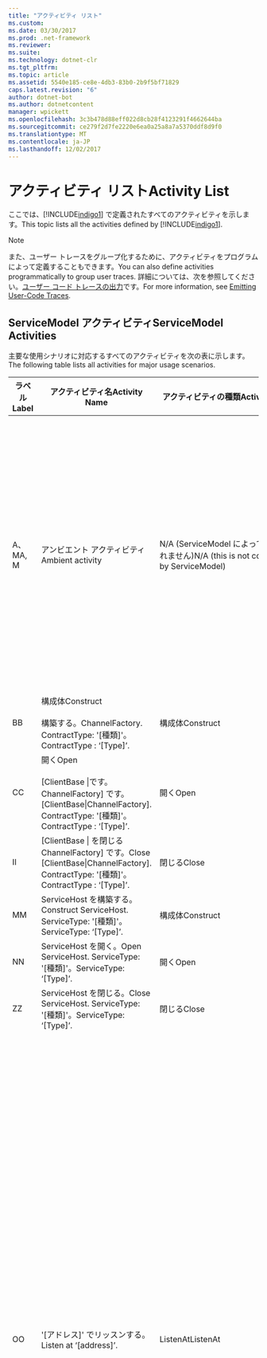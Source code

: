 ```yaml
---
title: "アクティビティ リスト"
ms.custom: 
ms.date: 03/30/2017
ms.prod: .net-framework
ms.reviewer: 
ms.suite: 
ms.technology: dotnet-clr
ms.tgt_pltfrm: 
ms.topic: article
ms.assetid: 5540e185-ce8e-4db3-83b0-2b9f5bf71829
caps.latest.revision: "6"
author: dotnet-bot
ms.author: dotnetcontent
manager: wpickett
ms.openlocfilehash: 3c3b478d88eff022d8cb28f4123291f4662644ba
ms.sourcegitcommit: ce279f2d7fe2220e6ea0a25a8a7a5370ddf8d9f0
ms.translationtype: MT
ms.contentlocale: ja-JP
ms.lasthandoff: 12/02/2017
---
```

# <a name="activity-list"></a><span data-ttu-id="d5ead-102">アクティビティ リスト</span><span class="sxs-lookup"><span data-stu-id="d5ead-102">Activity List</span></span>
<span data-ttu-id="d5ead-103">ここでは、[!INCLUDE[indigo1](../../../../../includes/indigo1-md.md)] で定義されたすべてのアクティビティを示します。</span><span class="sxs-lookup"><span data-stu-id="d5ead-103">This topic lists all the activities defined by [!INCLUDE[indigo1](../../../../../includes/indigo1-md.md)].</span></span>  
  
> [!NOTE]
>  <span data-ttu-id="d5ead-104">また、ユーザー トレースをグループ化するために、アクティビティをプログラムによって定義することもできます。</span><span class="sxs-lookup"><span data-stu-id="d5ead-104">You can also define activities programmatically to group user traces.</span></span> <span data-ttu-id="d5ead-105">詳細については、次を参照してください。[ユーザー コード トレースの出力](../../../../../docs/framework/wcf/diagnostics/tracing/emitting-user-code-traces.md)です。</span><span class="sxs-lookup"><span data-stu-id="d5ead-105">For more information, see [Emitting User-Code Traces](../../../../../docs/framework/wcf/diagnostics/tracing/emitting-user-code-traces.md).</span></span>  
  
## <a name="servicemodel-activities"></a><span data-ttu-id="d5ead-106">ServiceModel アクティビティ</span><span class="sxs-lookup"><span data-stu-id="d5ead-106">ServiceModel Activities</span></span>  
 <span data-ttu-id="d5ead-107">主要な使用シナリオに対応するすべてのアクティビティを次の表に示します。</span><span class="sxs-lookup"><span data-stu-id="d5ead-107">The following table lists all activities for major usage scenarios.</span></span>  
  
|<span data-ttu-id="d5ead-108">ラベル</span><span class="sxs-lookup"><span data-stu-id="d5ead-108">Label</span></span>|<span data-ttu-id="d5ead-109">アクティビティ名</span><span class="sxs-lookup"><span data-stu-id="d5ead-109">Activity Name</span></span>|<span data-ttu-id="d5ead-110">アクティビティの種類</span><span class="sxs-lookup"><span data-stu-id="d5ead-110">Activity Type</span></span>|<span data-ttu-id="d5ead-111">説明</span><span class="sxs-lookup"><span data-stu-id="d5ead-111">Description</span></span>|  
|-----------|-------------------|-------------------|-----------------|  
|<span data-ttu-id="d5ead-112">A、M</span><span class="sxs-lookup"><span data-stu-id="d5ead-112">A, M</span></span>|<span data-ttu-id="d5ead-113">アンビエント アクティビティ</span><span class="sxs-lookup"><span data-stu-id="d5ead-113">Ambient activity</span></span>|<span data-ttu-id="d5ead-114">N/A (ServiceModel によって制御されません)</span><span class="sxs-lookup"><span data-stu-id="d5ead-114">N/A (this is not controlled by ServiceModel)</span></span>|<span data-ttu-id="d5ead-115">ServiceModel コード (クライアント側またはサーバー側) を呼び出す前に、ID が TLS に設定されるアクティビティ。</span><span class="sxs-lookup"><span data-stu-id="d5ead-115">The activity whose ID is set in TLS before any calls to ServiceModel code (client side or server side).</span></span><br /><br /> <span data-ttu-id="d5ead-116">例 : [!INCLUDE[indigo2](../../../../../includes/indigo2-md.md)] クライアントで open が呼び出されるか、serviceHost.open が呼び出されるアクティビティ。</span><span class="sxs-lookup"><span data-stu-id="d5ead-116">Example: An activity where  open is called on the [!INCLUDE[indigo2](../../../../../includes/indigo2-md.md)] client or serviceHost.open is called.</span></span>|  
|<span data-ttu-id="d5ead-117">B</span><span class="sxs-lookup"><span data-stu-id="d5ead-117">B</span></span>|<span data-ttu-id="d5ead-118">構成体</span><span class="sxs-lookup"><span data-stu-id="d5ead-118">Construct</span></span><br /><br /> <span data-ttu-id="d5ead-119">構築する。</span><span class="sxs-lookup"><span data-stu-id="d5ead-119">ChannelFactory.</span></span> <span data-ttu-id="d5ead-120">ContractType: '[種類]'。</span><span class="sxs-lookup"><span data-stu-id="d5ead-120">ContractType : ‘[Type]’.</span></span>|<span data-ttu-id="d5ead-121">構成体</span><span class="sxs-lookup"><span data-stu-id="d5ead-121">Construct</span></span>||  
|<span data-ttu-id="d5ead-122">C</span><span class="sxs-lookup"><span data-stu-id="d5ead-122">C</span></span>|<span data-ttu-id="d5ead-123">開く</span><span class="sxs-lookup"><span data-stu-id="d5ead-123">Open</span></span><br /><br /> <span data-ttu-id="d5ead-124">[ClientBase &#124;です。ChannelFactory] です。</span><span class="sxs-lookup"><span data-stu-id="d5ead-124">[ClientBase&#124;ChannelFactory].</span></span> <span data-ttu-id="d5ead-125">ContractType: '[種類]'。</span><span class="sxs-lookup"><span data-stu-id="d5ead-125">ContractType : ‘[Type]’.</span></span>|<span data-ttu-id="d5ead-126">開く</span><span class="sxs-lookup"><span data-stu-id="d5ead-126">Open</span></span>||  
|<span data-ttu-id="d5ead-127">I</span><span class="sxs-lookup"><span data-stu-id="d5ead-127">I</span></span>|<span data-ttu-id="d5ead-128">[ClientBase &#124; を閉じるChannelFactory] です。</span><span class="sxs-lookup"><span data-stu-id="d5ead-128">Close [ClientBase&#124;ChannelFactory].</span></span> <span data-ttu-id="d5ead-129">ContractType: '[種類]'。</span><span class="sxs-lookup"><span data-stu-id="d5ead-129">ContractType : ‘[Type]’.</span></span>|<span data-ttu-id="d5ead-130">閉じる</span><span class="sxs-lookup"><span data-stu-id="d5ead-130">Close</span></span>||  
|<span data-ttu-id="d5ead-131">M</span><span class="sxs-lookup"><span data-stu-id="d5ead-131">M</span></span>|<span data-ttu-id="d5ead-132">ServiceHost を構築する。</span><span class="sxs-lookup"><span data-stu-id="d5ead-132">Construct ServiceHost.</span></span> <span data-ttu-id="d5ead-133">ServiceType: '[種類]'。</span><span class="sxs-lookup"><span data-stu-id="d5ead-133">ServiceType: ‘[Type]’.</span></span>|<span data-ttu-id="d5ead-134">構成体</span><span class="sxs-lookup"><span data-stu-id="d5ead-134">Construct</span></span>||  
|<span data-ttu-id="d5ead-135">N</span><span class="sxs-lookup"><span data-stu-id="d5ead-135">N</span></span>|<span data-ttu-id="d5ead-136">ServiceHost を開く。</span><span class="sxs-lookup"><span data-stu-id="d5ead-136">Open ServiceHost.</span></span> <span data-ttu-id="d5ead-137">ServiceType: '[種類]'。</span><span class="sxs-lookup"><span data-stu-id="d5ead-137">ServiceType: ‘[Type]’.</span></span>|<span data-ttu-id="d5ead-138">開く</span><span class="sxs-lookup"><span data-stu-id="d5ead-138">Open</span></span>||  
|<span data-ttu-id="d5ead-139">Z</span><span class="sxs-lookup"><span data-stu-id="d5ead-139">Z</span></span>|<span data-ttu-id="d5ead-140">ServiceHost を閉じる。</span><span class="sxs-lookup"><span data-stu-id="d5ead-140">Close ServiceHost.</span></span> <span data-ttu-id="d5ead-141">ServiceType: '[種類]'。</span><span class="sxs-lookup"><span data-stu-id="d5ead-141">ServiceType: ‘[Type]’.</span></span>|<span data-ttu-id="d5ead-142">閉じる</span><span class="sxs-lookup"><span data-stu-id="d5ead-142">Close</span></span>||  
|<span data-ttu-id="d5ead-143">O</span><span class="sxs-lookup"><span data-stu-id="d5ead-143">O</span></span>|<span data-ttu-id="d5ead-144">'[アドレス]' でリッスンする。</span><span class="sxs-lookup"><span data-stu-id="d5ead-144">Listen at ‘[address]’.</span></span>|<span data-ttu-id="d5ead-145">ListenAt</span><span class="sxs-lookup"><span data-stu-id="d5ead-145">ListenAt</span></span>|<span data-ttu-id="d5ead-146">このアクティビティと次のアクティビティはトランスポート固有です。</span><span class="sxs-lookup"><span data-stu-id="d5ead-146">This and the next activity are transport-specific.</span></span> <span data-ttu-id="d5ead-147">ListenAt アクティビティは、チャネル リスナーがリッスンするアドレスにマップされるコンテンツを表します。</span><span class="sxs-lookup"><span data-stu-id="d5ead-147">The ListenAt activity represents the content that maps to the address where the channel listener listens at.</span></span> <span data-ttu-id="d5ead-148">MSMQ の場合は、キューが 1 つのアドレスにマップされるため、これはキューそのものです。</span><span class="sxs-lookup"><span data-stu-id="d5ead-148">In the case of MSMQ, it is the queue itself since the queue maps to one address.</span></span> <span data-ttu-id="d5ead-149">このアクティビティは、接続指向のトランスポートの場合は受信接続をリッスンし、MSMQ の場合は MSMQ メッセージをリッスンします。</span><span class="sxs-lookup"><span data-stu-id="d5ead-149">This activity listens for incoming connections in the case of connection-oriented transports, for MSMQ messages in the case of MSMQ.</span></span> <span data-ttu-id="d5ead-150">このアクティビティは ServiceHost.Open() の間に作成され、リスナーの作成と破棄、およびすべての ReceiveBytes アクティビティへの転送に関連するトレースを格納します。</span><span class="sxs-lookup"><span data-stu-id="d5ead-150">This activity is created during ServiceHost.Open(), and contains the traces related to creating and disposing the listener, as well as transferring out to all ReceiveBytes activities.</span></span>|  
|<span data-ttu-id="d5ead-151">P</span><span class="sxs-lookup"><span data-stu-id="d5ead-151">P</span></span>|<span data-ttu-id="d5ead-152">接続 '[アドレス]' でのバイトを受信する。</span><span class="sxs-lookup"><span data-stu-id="d5ead-152">Receive bytes on connection ‘[address]’.</span></span> <span data-ttu-id="d5ead-153">MSMQ メッセージを受信する。</span><span class="sxs-lookup"><span data-stu-id="d5ead-153">Receive MSMQ message.</span></span>|<span data-ttu-id="d5ead-154">ReceiveBytes</span><span class="sxs-lookup"><span data-stu-id="d5ead-154">ReceiveBytes</span></span>|<span data-ttu-id="d5ead-155">このアクティビティでは、[!INCLUDE[indigo2](../../../../../includes/indigo2-md.md)] メッセージを最終的に取得するデータが処理されます。</span><span class="sxs-lookup"><span data-stu-id="d5ead-155">In this activity, data that will eventually get a [!INCLUDE[indigo2](../../../../../includes/indigo2-md.md)] message is processed.</span></span> <span data-ttu-id="d5ead-156">接続指向のトランスポートまたは http の場合は、受信バイトを待ちます。</span><span class="sxs-lookup"><span data-stu-id="d5ead-156">Incoming bytes are waited in the case of connection-oriented transport or http.</span></span> <span data-ttu-id="d5ead-157">TCP/名前付きパイプの場合は、接続が作成されるときにアクティビティが作成されるため、このアクティビティの有効期間は接続の有効期間と等しくなります。</span><span class="sxs-lookup"><span data-stu-id="d5ead-157">For TCP/named-pipe, the lifetime of this activity is the lifetime of the connection, as it is created when the connection is created.</span></span> <span data-ttu-id="d5ead-158">http の場合、これはメッセージ要求の有効期間と等しく、メッセージが送信されるときにアクティビティが作成されます。</span><span class="sxs-lookup"><span data-stu-id="d5ead-158">For http, it is of the lifetime of a message request and is created when the message is sent.</span></span> <span data-ttu-id="d5ead-159">このアクティビティは、接続の作成と破棄 (該当する場合)、およびすべてのメッセージ (オブジェクト) 処理アクティビティへの転送に関連するトレースを格納します。</span><span class="sxs-lookup"><span data-stu-id="d5ead-159">This activity contains the traces related to creating and disposing the connection if applicable, as well as transfers out to all message (object) processing activities.</span></span><br /><br /> <span data-ttu-id="d5ead-160">MSMQ の場合、これは MSMQ メッセージが取得されるアクティビティです。</span><span class="sxs-lookup"><span data-stu-id="d5ead-160">In the case of MSMQ, it is the activity where the MSMQ message is retrieved.</span></span>|  
|<span data-ttu-id="d5ead-161">Q</span><span class="sxs-lookup"><span data-stu-id="d5ead-161">Q</span></span>|<span data-ttu-id="d5ead-162">メッセージ [番号] を処理する </span><span class="sxs-lookup"><span data-stu-id="d5ead-162">Process message [number].</span></span> <span data-ttu-id="d5ead-163">([番号] は、1 で始まる、単調に増加する値です)。</span><span class="sxs-lookup"><span data-stu-id="d5ead-163">(Note, [number] is a monotonically increasing value which starts at 1.)</span></span>|<span data-ttu-id="d5ead-164">ProcessMessage</span><span class="sxs-lookup"><span data-stu-id="d5ead-164">ProcessMessage</span></span>|<span data-ttu-id="d5ead-165">受信メッセージを処理します。</span><span class="sxs-lookup"><span data-stu-id="d5ead-165">Process an incoming message.</span></span> <span data-ttu-id="d5ead-166">このアクティビティは、[!INCLUDE[indigo2](../../../../../includes/indigo2-md.md)] メッセージ オブジェクトを形成するためのすべてのデータ (バイト、MSMQ メッセージ) が受信されると開始されます。</span><span class="sxs-lookup"><span data-stu-id="d5ead-166">This activity starts when all the data (bytes, MSMQ message) are received to form a [!INCLUDE[indigo2](../../../../../includes/indigo2-md.md)] message object.</span></span> <span data-ttu-id="d5ead-167">このアクティビティに格納されたトレースは、ヘッダー処理を扱います。</span><span class="sxs-lookup"><span data-stu-id="d5ead-167">Traces within this activity deal with header processing.</span></span><br /><br /> <span data-ttu-id="d5ead-168">ディスパッチ可能なメッセージが形成されると、対応するアクティビティ ID を検索した後で ServiceHost ProcessAction アクティビティとの間で切り替わります。</span><span class="sxs-lookup"><span data-stu-id="d5ead-168">Once a message that can be dispatched is formed, the ServiceHost ProcessAction activity is switched to after looking up the corresponding Activity ID.</span></span>|  
|<span data-ttu-id="d5ead-169">D、S</span><span class="sxs-lookup"><span data-stu-id="d5ead-169">D, S</span></span>|<span data-ttu-id="d5ead-170">アクション '[アクション]' を処理する。</span><span class="sxs-lookup"><span data-stu-id="d5ead-170">Process action ‘[action]’.</span></span>|<span data-ttu-id="d5ead-171">ProcessAction</span><span class="sxs-lookup"><span data-stu-id="d5ead-171">ProcessAction</span></span>|<span data-ttu-id="d5ead-172">受信時にはユーザー コードにメッセージをディスパッチし、送信時には逆の順序でメッセージをディスパッチするために、トランスポート/セキュリティ/RM スタックを通じてメッセージを処理します。</span><span class="sxs-lookup"><span data-stu-id="d5ead-172">Process the message through the Transport/Security/RM stack for dispatching the message to user code on receive, and in the reverse order on send.</span></span><br /><br /> <span data-ttu-id="d5ead-173">「アクティビティ伝達」; を介してメッセージ ヘッダーで送信された場合、サーバーでこのアクティビティが伝達されたアクティビティ ID を使用します。それ以外の場合、新しい GUID が作成されます。</span><span class="sxs-lookup"><span data-stu-id="d5ead-173">On the server, this activity uses the propagated Activity ID if it is sent in the message header via "Activity Propagation"; otherwise, a new GUID is created.</span></span><br /><br /> <span data-ttu-id="d5ead-174">要求/応答コントラクトに対する応答メッセージも、そのアクティビティで処理されます。</span><span class="sxs-lookup"><span data-stu-id="d5ead-174">The response message for request/reply contracts is also processed in that activity.</span></span>|  
|<span data-ttu-id="d5ead-175">T</span><span class="sxs-lookup"><span data-stu-id="d5ead-175">T</span></span>|<span data-ttu-id="d5ead-176">'[IContract.Operation]' を実行する。</span><span class="sxs-lookup"><span data-stu-id="d5ead-176">Execute ‘[IContract.Operation]’.</span></span>|<span data-ttu-id="d5ead-177">ExecuteUserCode</span><span class="sxs-lookup"><span data-stu-id="d5ead-177">ExecuteUserCode</span></span>|<span data-ttu-id="d5ead-178">サービス側でディスパッチ後にユーザー コードを実行します。</span><span class="sxs-lookup"><span data-stu-id="d5ead-178">Execute user code after dispatch on the service side.</span></span> <span data-ttu-id="d5ead-179">このアクティビティは、ユーザー指定のコードと ServiceHost コードを区別するための境界を提供します。</span><span class="sxs-lookup"><span data-stu-id="d5ead-179">This activity provides a boundary to delineate ServiceHost code from user-provided code.</span></span>|  
  
## <a name="security-activities"></a><span data-ttu-id="d5ead-180">セキュリティ アクティビティ</span><span class="sxs-lookup"><span data-stu-id="d5ead-180">Security Activities</span></span>  
 <span data-ttu-id="d5ead-181">セキュリティに関連するすべてのアクティビティを次の表に示します。</span><span class="sxs-lookup"><span data-stu-id="d5ead-181">The following table lists all activities related to Security.</span></span>  
  
|<span data-ttu-id="d5ead-182">アクティビティ名</span><span class="sxs-lookup"><span data-stu-id="d5ead-182">Activity Name</span></span>|<span data-ttu-id="d5ead-183">アクティビティの種類</span><span class="sxs-lookup"><span data-stu-id="d5ead-183">Activity Type</span></span>|<span data-ttu-id="d5ead-184">説明</span><span class="sxs-lookup"><span data-stu-id="d5ead-184">Description</span></span>|  
|-------------------|-------------------|-----------------|  
|<span data-ttu-id="d5ead-185">セキュリティで保護されたセッションをセットアップする</span><span class="sxs-lookup"><span data-stu-id="d5ead-185">Setup secure session</span></span>|<span data-ttu-id="d5ead-186">SetupSecurity</span><span class="sxs-lookup"><span data-stu-id="d5ead-186">SetupSecurity</span></span>|<span data-ttu-id="d5ead-187">クライアント側だけに存在します。</span><span class="sxs-lookup"><span data-stu-id="d5ead-187">Exists on the client side only.</span></span> <span data-ttu-id="d5ead-188">認証およびセキュリティ コンテキストの設定のためのすべての "RST*/SCT 交換" を格納します。</span><span class="sxs-lookup"><span data-stu-id="d5ead-188">Contains all RST*/SCT exchanges for authentication and setting the security context.</span></span> <span data-ttu-id="d5ead-189">場合`propagateActivity` = `true`、このアクティビティは、サービスの対応するプロセス アクション RST にマージ\*/SCT アクティビティ。</span><span class="sxs-lookup"><span data-stu-id="d5ead-189">If `propagateActivity`=`true`, this activity is merged with the service’s corresponding Process Action RST\*/SCT activities.</span></span>|  
|<span data-ttu-id="d5ead-190">セキュリティで保護されたセッションを閉じる</span><span class="sxs-lookup"><span data-stu-id="d5ead-190">Close secure session</span></span>|<span data-ttu-id="d5ead-191">SetupSecurity</span><span class="sxs-lookup"><span data-stu-id="d5ead-191">SetupSecurity</span></span>|<span data-ttu-id="d5ead-192">クライアント側に存在します。</span><span class="sxs-lookup"><span data-stu-id="d5ead-192">Exists on the client side.</span></span> <span data-ttu-id="d5ead-193">セキュリティで保護されたセッションを閉じるための "メッセージ交換のキャンセル" を格納します。</span><span class="sxs-lookup"><span data-stu-id="d5ead-193">Contains the Cancel message exchange for closing the secure session.</span></span> <span data-ttu-id="d5ead-194">場合`propagateActivity` = `true`、このアクティビティは、サービスのプロセス アクション「キャンセル」とマージします。</span><span class="sxs-lookup"><span data-stu-id="d5ead-194">If `propagateActivity`=`true`, this activity is merged with the Process Action "Cancel" from the service.</span></span>|  
  
 <span data-ttu-id="d5ead-195">COM+ に関連するすべてのアクティビティを次の表に示します。</span><span class="sxs-lookup"><span data-stu-id="d5ead-195">The following table lists all activities related to COM+.</span></span>  
  
|<span data-ttu-id="d5ead-196">アクティビティ名</span><span class="sxs-lookup"><span data-stu-id="d5ead-196">Activity Name</span></span>|<span data-ttu-id="d5ead-197">アクティビティの種類</span><span class="sxs-lookup"><span data-stu-id="d5ead-197">Activity Type</span></span>|<span data-ttu-id="d5ead-198">説明</span><span class="sxs-lookup"><span data-stu-id="d5ead-198">Description</span></span>|  
|-------------------|-------------------|-----------------|  
|<span data-ttu-id="d5ead-199">COM+ インスタンスを作成する</span><span class="sxs-lookup"><span data-stu-id="d5ead-199">Create COM+ instance</span></span>|<span data-ttu-id="d5ead-200">TransferToCOMPlus</span><span class="sxs-lookup"><span data-stu-id="d5ead-200">TransferToCOMPlus</span></span>|<span data-ttu-id="d5ead-201">[!INCLUDE[indigo2](../../../../../includes/indigo2-md.md)] コードからの COM+ 呼び出しごとに 1 つのアクティビティ インスタンス</span><span class="sxs-lookup"><span data-stu-id="d5ead-201">1 activity instance for each COM+ call from [!INCLUDE[indigo2](../../../../../includes/indigo2-md.md)] code</span></span>|  
|<span data-ttu-id="d5ead-202">これを実行すると COM +\<操作 ></span><span class="sxs-lookup"><span data-stu-id="d5ead-202">Execute COM+ \<operation></span></span>|<span data-ttu-id="d5ead-203">TransferToCOMPlus</span><span class="sxs-lookup"><span data-stu-id="d5ead-203">TransferToCOMPlus</span></span>|<span data-ttu-id="d5ead-204">[!INCLUDE[indigo2](../../../../../includes/indigo2-md.md)] コードからの COM+ 呼び出しごとに 1 つのアクティビティ インスタンス</span><span class="sxs-lookup"><span data-stu-id="d5ead-204">1 activity instance for each COM+ call from [!INCLUDE[indigo2](../../../../../includes/indigo2-md.md)] code</span></span>|  
  
## <a name="wmi-activities"></a><span data-ttu-id="d5ead-205">WMI アクティビティ</span><span class="sxs-lookup"><span data-stu-id="d5ead-205">WMI Activities</span></span>  
 <span data-ttu-id="d5ead-206">WMI に関連するすべてのアクティビティを次の表に示します。</span><span class="sxs-lookup"><span data-stu-id="d5ead-206">The following table lists all activities related to WMI.</span></span>  
  
|<span data-ttu-id="d5ead-207">アクティビティ名</span><span class="sxs-lookup"><span data-stu-id="d5ead-207">Activity Name</span></span>|<span data-ttu-id="d5ead-208">アクティビティの種類</span><span class="sxs-lookup"><span data-stu-id="d5ead-208">Activity Type</span></span>|<span data-ttu-id="d5ead-209">説明</span><span class="sxs-lookup"><span data-stu-id="d5ead-209">Description</span></span>|  
|-------------------|-------------------|-----------------|  
|<span data-ttu-id="d5ead-210">WMI Get</span><span class="sxs-lookup"><span data-stu-id="d5ead-210">WMI get</span></span>|<span data-ttu-id="d5ead-211">WMIGetObject</span><span class="sxs-lookup"><span data-stu-id="d5ead-211">WMIGetObject</span></span>|<span data-ttu-id="d5ead-212">ユーザーは、WMI からデータを取得しています。</span><span class="sxs-lookup"><span data-stu-id="d5ead-212">User is retrieving data from WMI.</span></span>|  
|<span data-ttu-id="d5ead-213">WMI Put</span><span class="sxs-lookup"><span data-stu-id="d5ead-213">WMI put</span></span>|<span data-ttu-id="d5ead-214">WmiPutInstance</span><span class="sxs-lookup"><span data-stu-id="d5ead-214">WmiPutInstance</span></span>|<span data-ttu-id="d5ead-215">ユーザーは、WMI でデータを更新しています。</span><span class="sxs-lookup"><span data-stu-id="d5ead-215">User is updating data with WMI.</span></span>|
